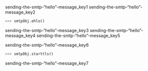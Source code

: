 sending-the-smtp-“hello”-message_key1
sending-the-smtp-“hello”-message_key2


```python
>>> smtpObj.ehlo()
```
sending-the-smtp-“hello”-message_key3
sending-the-smtp-“hello”-message_key4
sending-the-smtp-“hello”-message_key5


sending-the-smtp-“hello”-message_key6


```python
>>> smtpObj.starttls()
```
sending-the-smtp-“hello”-message_key7
